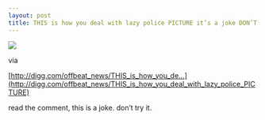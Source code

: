 ```yaml
---
layout: post
title: THIS is how you deal with lazy police PICTURE it’s a joke DON’T try it
---
```


![](http://humor.beecy.net/misc/jobad/robber-shot.jpg)

via 

[http://digg.com/offbeat_news/THIS_is_how_you_de...](http://digg.com/offbeat_news/THIS_is_how_you_deal_with_lazy_police_PICTURE)

read the comment, this is a joke. don’t try it.
